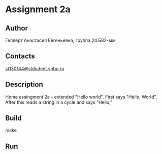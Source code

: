 # Assignment 2a
## Author
Геллерт Анастасия Евгеньевна, группа 24.Б82-мм
## Contacts
st130144@stdudent.spbu.ru
## Description
Home assingment 2a - extended "Hello world". First says "Hello,
World". After this reads a string in a cycle and says "Hello,<string>"
## Build
make
## Run

